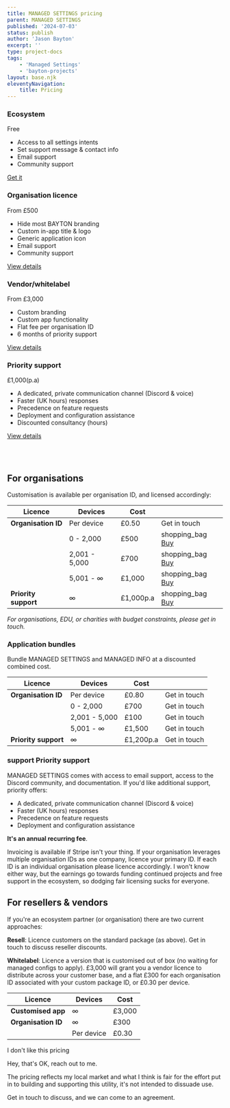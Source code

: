 ```yaml
---
title: MANAGED SETTINGS pricing
parent: MANAGED SETTINGS
published: '2024-07-03'
status: publish
author: 'Jason Bayton'
excerpt: ''
type: project-docs
tags: 
    - 'Managed Settings'
    - 'bayton-projects'
layout: base.njk
eleventyNavigation:
    title: Pricing
---
```

<div class="pricing-table">
    <div class="pricing-item">
        <h3>Ecosystem</h3>
        <p class="price">Free</p>
        <ul>
            <li>Access to all settings intents</li>
            <li>Set support message & contact info</li>
            <li>Email support</li>
            <li>Community support</li>
        </ul>
        <a href="https://play.google.com/store/apps/details?id=org.bayton.managedsettings" class="btn">Get it</a>
    </div>
    <div class="pricing-item popular">
        <h3>Organisation licence</h3>
        <p class="price">From £500</p>
        <ul>
            <li>Hide most BAYTON branding</li>
            <li>Custom in-app title & logo</li>
            <li>Generic application icon</li>
            <li>Email support</li>
            <li>Community support</li>
        </ul>
        <a href="#for-organisations" class="btn">View details</a>
    </div>
    <div class="pricing-item">
        <h3>Vendor/whitelabel</h3>
        <p class="price">From £3,000</p>
        <ul>
            <li>Custom branding</li>
            <li>Custom app functionality</li>
            <li>Flat fee per organisation ID</li>
            <li>6 months of priority support</li>
        </ul>
        <a href="#for-vendors" class="btn">View details</a>
    </div>
</div>
<div class="pricing-item">
        <h3>Priority support</h3>
        <p class="price">£1,000(p.a)</p>
        <ul>
            <li>A dedicated, private communication channel (Discord & voice)</li>
            <li>Faster (UK hours) responses</li>
            <li>Precedence on feature requests</li>
            <li>Deployment and configuration assistance</li>
            <li>Discounted consultancy (hours)</li>
        </ul>
        <a href="#support-priority-support" class="btn">View details</a>
    </div>

<br><br>

## For organisations 

Customisation is available per organisation ID, and licensed accordingly:

<div class="responsive-table-wrapper">

| Licence              | Devices        | Cost      |                                                                                                              | 
| -------------------- | -------------- | --------- | ------------------------------------------------------------------------------------------------------------ |
| **Organisation ID**  | Per device     | £0.50     | Get in touch                                                                                                 |
|                      | 0 - 2,000      | £500      | <span class="material-symbols-outlined">shopping_bag</span> [Buy](https://buy.stripe.com/aEUeVS0tOcqo4GA9AC) |
|                      | 2,001 - 5,000  | £700      | <span class="material-symbols-outlined">shopping_bag</span> [Buy](https://buy.stripe.com/6oEdROgsM0HG0qk4gj) |
|                      | 5,001 - ∞      | £1,000    | <span class="material-symbols-outlined">shopping_bag</span> [Buy](https://buy.stripe.com/9AQ2966Scdus8WQbIM) |
| **Priority support** | ∞              | £1,000p.a | <span class="material-symbols-outlined">shopping_bag</span> [Buy](https://buy.stripe.com/eVa4he3G01LK6OI28d) | 

</div>

*For organisations, EDU, or charities with budget constraints, please get in touch.*

### Application bundles

Bundle MANAGED SETTINGS and MANAGED INFO at a discounted combined cost.

<div class="responsive-table-wrapper">

| Licence              | Devices        | Cost      |                                                                                                              | 
| -------------------- | -------------- | --------- | ------------------------------------------------------------------------------------------------------------ |
| **Organisation ID**  | Per device     | £0.80     | Get in touch                                                                                                 |
|                      | 0 - 2,000      | £700      | Get in touch                                                                                                 |
|                      | 2,001 - 5,000  | £100      | Get in touch                                                                                                 |
|                      | 5,001 - ∞      | £1,500    | Get in touch                                                                                                 |
| **Priority support** | ∞              | £1,200p.a | Get in touch                                                                                                 | 

</div>

### <span class="material-symbols-outlined orange">support</span> Priority support

MANAGED SETTINGS comes with access to email support, access to the Discord community, and documentation. If you'd like additional support, priority offers:

- A dedicated, private communication channel (Discord & voice)
- Faster (UK hours) responses
- Precedence on feature requests 
- Deployment and configuration assistance

**It's an annual recurring fee**.

Invoicing is available if Stripe isn't your thing. If your organisation leverages multiple organisation IDs as one company, licence your primary ID. If each ID is an individual organisation please licence accordingly. I won't know either way, but the earnings go towards funding continued projects and free support in the ecosystem, so dodging fair licensing sucks for everyone. 

## For resellers & vendors

If you're an ecosystem partner (or organisation) there are two current approaches:

**Resell**: Licence customers on the standard package (as above). Get in touch to discuss reseller discounts.

**Whitelabel**: Licence a version that is customised out of box (no waiting for managed configs to apply). £3,000 will grant you a vendor licence to distribute across your customer base, and a flat £300 for each organisation ID associated with your custom package ID, or £0.30 per device.

<div class="responsive-table-wrapper">

| Licence             | Devices    | Cost   | 
| ------------------- | ---------- | ------ |
| **Customised app**  | ∞          | £3,000 | 
| **Organisation ID** | ∞          | £300   |  
|                     | Per device | £0.30  |  

</div>

<div class="callout callout-blue">
<div class="callout-heading callout-heading-small callout-icon-sad">I don't like this pricing</div>

Hey, that's OK, reach out to me. 

The pricing reflects my local market and what I think is fair for the effort put in to building and supporting this utility, it's not intended to dissuade use. 

Get in touch to discuss, and we can come to an agreement.

</div>